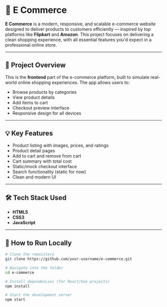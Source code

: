 # 🛒 E Commerce

**E Commerce** is a modern, responsive, and scalable e-commerce website designed to deliver products to customers efficiently — inspired by top platforms like **Flipkart** and **Amazon**. This project focuses on delivering a clean shopping experience, with all essential features you'd expect in a professional online store.

---

## 🧾 Project Overview

This is the **frontend** part of the e-commerce platform, built to simulate real-world online shopping experiences. The app allows users to:

- Browse products by categories
- View product details
- Add items to cart
- Checkout preview interface
- Responsive design for all devices

---

## 💡 Key Features

- Product listing with images, prices, and ratings
- Product detail pages
- Add to cart and remove from cart
- Cart summary with total cost
- Static/mock checkout interface
- Search functionality (static for now)
- Clean and modern UI

---

## 🛠️ Tech Stack Used

- **HTML5**
- **CSS3**
- **JavaScript**

---

## 🚀 How to Run Locally

```bash
# Clone the repository
git clone https://github.com/your-username/e-commerce.git

# Navigate into the folder
cd e-commerce

# Install dependencies (for React/Vue projects)
npm install

# Start the development server
npm start
